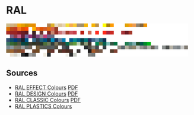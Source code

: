 RAL
===

![RAL Classic](<RAL Classic RGB 10px raster.png> "10px overview")

Sources
-------

- [RAL EFFECT Colours](http://www.ral-farben.de/content/anwendung-hilfe/all-ral-colours-names/overview-ral-effect-colours.html) 
  [PDF](http://toxid.ral-farben.de/fileadmin/pdf/Hellbezugswerte_RAL_EFFECT_2018.pdf)
- [RAL DESIGN Colours](http://www.ral-farben.de/content/anwendung-hilfe/all-ral-colours-names/overview-ral-design-colours.html) 
  [PDF](http://toxid.ral-farben.de/fileadmin/pdf/LRV_RAL_DESIGN_SYSTEM_plus_2018.pdf)
- [RAL CLASSIC Colours](http://www.ral-farben.de/content/anwendung-hilfe/all-ral-colours-names/overview-ral-classic-colours.html) 
  [PDF](http://toxid.ral-farben.de/fileadmin/pdf/Hellbezugswerte_RAL_CLASSIC_2018.pdf)
- [RAL PLASTICS Colours](http://www.ral-farben.de/content/anwendung-hilfe/all-ral-colours-names/overview-ral-plastics-colours.html)

